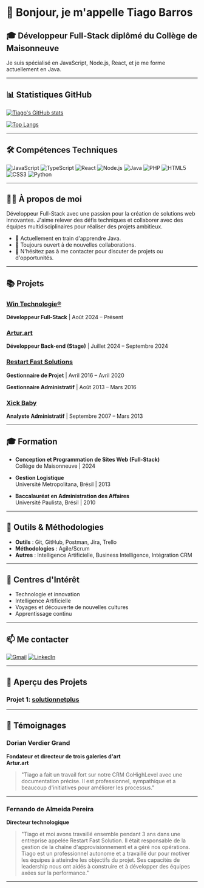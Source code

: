 # 👋 Bonjour, je m'appelle Tiago Barros

## 🎓 Développeur Full-Stack diplômé du Collège de Maisonneuve

Je suis spécialisé en JavaScript, Node.js, React, et je me forme actuellement en Java.

---

## 📊 Statistiques GitHub

[![Tiago's GitHub stats](https://github-readme-stats.vercel.app/api?username=tiagolp22&show_icons=true&theme=dark)](https://github.com/tiagolp22)

[![Top Langs](https://github-readme-stats.vercel.app/api/top-langs/?username=tiagolp22&layout=compact&theme=dark)](https://github.com/tiagolp22)

---

## 🛠️ Compétences Techniques

![JavaScript](https://img.shields.io/badge/-JavaScript-F7DF1E?logo=javascript&logoColor=black&style=flat)
![TypeScript](https://img.shields.io/badge/-TypeScript-3178C6?logo=typescript&logoColor=white&style=flat)
![React](https://img.shields.io/badge/-React-61DAFB?logo=react&logoColor=white&style=flat)
![Node.js](https://img.shields.io/badge/-Node.js-339933?logo=node.js&logoColor=white&style=flat)
![Java](https://img.shields.io/badge/-Java-007396?logo=java&logoColor=white&style=flat)
![PHP](https://img.shields.io/badge/-PHP-777BB4?logo=php&logoColor=white&style=flat)
![HTML5](https://img.shields.io/badge/-HTML5-E34F26?logo=html5&logoColor=white&style=flat)
![CSS3](https://img.shields.io/badge/-CSS3-1572B6?logo=css3&logoColor=white&style=flat)
![Python](https://img.shields.io/badge/-Python-3776AB?logo=python&logoColor=white&style=flat)

---

## 👨‍💻 À propos de moi

Développeur Full-Stack avec une passion pour la création de solutions web innovantes. J'aime relever des défis techniques et collaborer avec des équipes multidisciplinaires pour réaliser des projets ambitieux.

- 🌱 Actuellement en train d'apprendre Java.
- 🤝 Toujours ouvert à de nouvelles collaborations.
- 💬 N'hésitez pas à me contacter pour discuter de projets ou d'opportunités.

---

## 📚 Projets

### [Win Technologie®](https://wintechnologie.app)

**Développeur Full-Stack** | Août 2024 – Présent

### [Artur.art](https://artur.art)

**Développeur Back-end (Stage)** | Juillet 2024 – Septembre 2024

### [Restart Fast Solutions](https://restartfastsolutions.com)

**Gestionnaire de Projet** | Avril 2016 – Avril 2020

**Gestionnaire Administratif** | Août 2013 – Mars 2016

### [Xick Baby](https://www.xickbaby.com.br)

**Analyste Administratif** | Septembre 2007 – Mars 2013

---

## 🎓 Formation

- **Conception et Programmation de Sites Web (Full-Stack)**  
  Collège de Maisonneuve | 2024

- **Gestion Logistique**  
  Université Metropolitana, Brésil | 2013

- **Baccalauréat en Administration des Affaires**  
  Université Paulista, Brésil | 2010

---

## 🧰 Outils & Méthodologies

- **Outils** : Git, GitHub, Postman, Jira, Trello
- **Méthodologies** : Agile/Scrum
- **Autres** : Intelligence Artificielle, Business Intelligence, Intégration CRM

---

## 🌟 Centres d'Intérêt

- Technologie et innovation
- Intelligence Artificielle
- Voyages et découverte de nouvelles cultures
- Apprentissage continu

---

## 📫 Me contacter

<a href="mailto:tiagobarroscavalcanti@gmail.com"><img src="https://img.shields.io/badge/-Gmail-D14836?logo=gmail&logoColor=white&style=flat" alt="Gmail"></a>
<a href="https://www.linkedin.com/in/tiago-barros-cavalcanti-62960aa4" target="_blank"><img src="https://img.shields.io/badge/-LinkedIn-0077B5?logo=linkedin&logoColor=white&style=flat" alt="LinkedIn"></a>

---

## 🎥 Aperçu des Projets

### Projet 1: [solutionnetplus](https://www.solutionnetplus.ca/)

---

## 📝 Témoignages

### Dorian Verdier Grand

**Fondateur et directeur de trois galeries d'art**  
**Artur.art**  

> "Tiago a fait un travail fort sur notre CRM GoHighLevel avec une documentation précise. Il est professionnel, sympathique et a beaucoup d'initiatives pour améliorer les processus."

---

### Fernando de Almeida Pereira

**Directeur technologique**

> "Tiago et moi avons travaillé ensemble pendant 3 ans dans une entreprise appelée Restart Fast Solution. Il était responsable de la gestion de la chaîne d'approvisionnement et a géré nos opérations. Tiago est un professionnel autonome et a travaillé dur pour motiver les équipes à atteindre les objectifs du projet. Ses capacités de leadership nous ont aidés à construire et à développer des équipes axées sur la performance."

---


